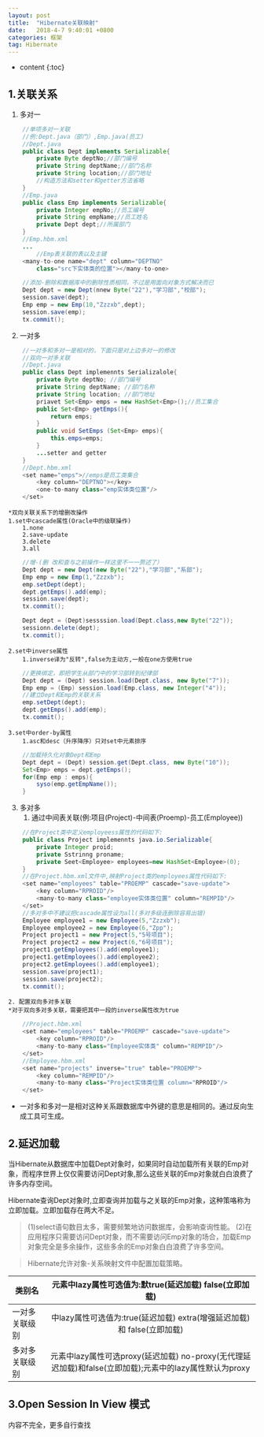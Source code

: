 ```yaml
---
layout: post
title:  "Hibernate关联映射"
date:   2018-4-7 9:40:01 +0800
categories:	框架
tag: Hibernate
---
```


* content
{:toc}

1.关联关系
----------
1. 多对一
```java
	//单项多对一关联
	//例:Dept.java（部门）,Emp.java(员工)
	//Dept.java
	public class Dept implements Serializable{
		private Byte deptNo;//部门编号
		private String deptName;//部门名称
		private String location;//部门地址
		//构造方法和setter和getter方法省略
	}
	//Emp.java
	public class Emp implements Serializable{
		private Integer empNo;//员工编号
		private String empName;//员工姓名
		private Dept dept;//所属部门
	}
	//Emp.hbm.xml
	...
		//Emp表关联的表以及主键
	<many-to-one name="dept" column="DEPTNO"
		class="src下实体类的位置"></many-to-one>

	//添加-删除和数据库中的删除性质相同，不过是用面向对象方式解决而已
	Dept dept = new Dept(nnew Byte("22"),"学习部","校部");
	session.save(dept);
	Emp emp = new Emp(10,"Zzzxb",dept);
	session.save(emp);
	tx.commit();
```
2. 一对多
```java
	//一对多和多对一是相对的，下面只是对上边多对一的修改
	//双向一对多关联
	//Dept.java
	public class Dept implemennts Serializalole{
		private Byte deptNo; //部门编号
		private String deptName; //部门名称
		private String location; //部门地址
		priavet Set<Emp> emps = new HashSet<Emp>();//员工集合
		public Set<Emp> getEmps(){
			return emps;
		}
		public void SetEmps (Set<Emp> emps){
			this.emps=emps;
		}
		...setter and getter
	}
	//Dept.hbm.xml
	<set name="emps">//emps是员工类集合
		<key column="DEPTNO"></key>
		<one-to-many class="emp实体类位置"/>
	</set>
```
	*双向关联关系下的增删改操作
	1.set中cascade属性(Oracle中的级联操作)
		1.none
		2.save-update
		3.delete
		3.all
```java
	//增-(删 改和查与之前操作一样这里不一一赘述了）
	Dept dept = new Dept(new Byte("22"),"学习部","系部");
	Emp emp = new Emp(1,"Zzzxb");
	emp.setDept(dept);
	dept.getEmps().add(emp);
	session.save(dept);
	tx.commit();

	Dept dept = (Dept)sessssion.load(Dept.class,new Byte("22"));
	sessionn.delete(dept);
	tx.commit();
```
	2.set中inverse属性
		1.inverse译为"反转",false为主动方,一般在one方使用true
```java
	//更换绑定，即把学生从部门中的学习部转到纪律部
	Dept dept = (Dept) session.load(Dept.class, new Byte("7"));
	Emp emp = (Emp) session.load(Emp.class, new Integer("4"));
	//建立Dept和Emp的关联关系
	emp.setDept(dept);
	dept.getEmps().add(emp);
	tx.commit();
```
	3.set中order-by属性
		1.asc和desc（升序降序）只对set中元素排序
```java
	//加载持久化对象Dept和Emp
	Dept dept = (Dept) session.get(Dept.class, new Byte("10"));
	Set<Emp> emps = dept.getEmps();
	for(Emp emp : emps){
		syso(emp.getEmpName());
	}
```
3. 多对多
	1. 通过中间表关联(例:项目(Project)-中间表(Proemp)-员工(Employee))
```java
	//在Project类中定义employeess属性的代码如下:
	public class Project implemennts java.io.Serializable{
		private Integer proid;
		private Sstrinng proname;
		private Seet<Employee> employees=new HashSet<Employee>(0);
	}
	//在Project.hbm.xml文件中,映射Project类的employees属性代码如下:
	<set name="employees" table="PROEMP" cascade="save-update">
		<key column="RPROID"/>
		<many-to-many class="employee实体类位置" column="REMPID"/>
	</set>
	//多对多中不建议把cascade属性设为all(多对多级连删除容易出错)
	Employee employee1 = new Employee(5,"Zzzxb");
	Employee employee2 = new Employee(6,"Zpp");
	Project project1 = new Project(5,"5号项目");
	Project project2 = new Project(6,"6号项目");
	project1.getEmployees().add(employee1);
	project1.getEmployees().add(employee2);
	project2.getEmployees().add(employee1);
	session.save(project1);
	session.save(project2);
	tx.commit();
```
	2. 配置双向多对多关联
	*对于双向多对多关联，需要把其中一段的inverse属性改为true
```java
	//Project.hbm.xml
	<set name="employees" table="PROEMP" cascade="save-update">
		<key column="RPROID"/>
		<many-to-many class="Employee实体类" column="REMPID"/>
	</set>
	//Employee.hbm.xml
	<set name="projects" inverse="true" table="PROEMP">
		<key column="REMPID"/>
		<many-to-many class="Project实体类位置 column="RPROID"/>
	</set>
```
* 一对多和多对一是相对这种关系跟数据库中外键的意思是相同的。通过反向生成工具可生成。


2.延迟加载
----------
当Hibernate从数据库中加载Dept对象时，如果同时自动加载所有关联的Emp对象，而程序世界上仅仅需要访问Dept对象,那么这些关联的Emp对象就白白浪费了许多内存空间。

Hibernate查询Dept对象时,立即查询并加载与之关联的Emp对象，这种策咯称为立即加载。立即加载存在两大不足。
>(1)select语句数目太多，需要频繁地访问数据库，会影响查询性能。
>(2)在应用程序只需要访问Dept对象，而不需要访问Emp对象的场合，加载Emp对象完全是多余操作，这些多余的Emp对象白白浪费了许多空间。

>Hibernate允许对象-关系映射文件中配置加载策略。

|类别名|<class>元素中lazy属性可选值为:默true(延迟加载) false(立即加载)|
|-|:-:|
|一对多关联级别|<set>中lazy属性可选值为:true(延迟加载) extra(增强延迟加载) 和 false(立即加载)|
|多对多关联级别|<many-to-many>元素中lazy属性可选proxy(延迟加载) no-proxy(无代理延迟加载)和false(立即加载);<many-to-one>元素中的lazy属性默认为proxy|

3.Open Session In View 模式
----------------------------
内容不完全，更多自行查找